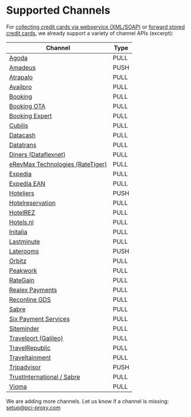 # Supported Channels

For [collecting credit cards via webservice (XML/SOAP)](webservice.html) or [forward stored credit cards](forward.html), we already support a variety of channel APIs (excerpt): 

| Channel | Type | 
| -- | -- | 
| [Agoda](https://www.agoda.com) | PULL |
| [Amadeus](http://www.amadeus.com/) | PUSH |
| [Atrapalo](https://www.atrapalo.com/) | PULL |
| [Availpro](http://site.availpro.com/) | PULL |
| [Booking](https://www.booking.com/) | PULL | 
| [Booking OTA](https://www.booking.com/) | PULL | 
| [Booking Expert](http://www.bookingexpert.it/) | PULL | 
| [Cubilis](http://www.cubilis.com/) | PULL | 
| [Datacash](http://www.mastercard.com/gateway/) | PULL | 
| [Datatrans](https://www.datatrans.ch/en/) | PULL | 
| [Diners (Dataflexnet)](https://www.dinersclub.com/) | PULL | 
| [eRevMax Technologies (RateTiger)](http://www.erevmax.com/) | PULL | 
| [Expedia](https://www.expedia.com) | PULL | 
| [Expedia EAN](http://www.ean.com/) | PULL | 
| [Hoteliers](https://www.hoteliers.com) | PUSH |
| [Hotelreservation](https://www.hotelreservation.com/) | PULL |
| [HotelREZ](https://www.hotelrez.net/) | PULL |
| [Hotels.nl](http://www.hotels.nl/) | PULL |
| [Initalia](http://www.initalia.it/) | PULL | 
| [Lastminute](http://www.lastminute.com/) | PULL |
| [Laterooms](http://www.laterooms.com/) | PUSH |
| [Orbitz](https://www.orbitz.com/) | PULL | 
| [Peakwork](http://www.peakwork.com/) | PULL | 
| [RateGain](http://rategain.com/) | PULL | 
| [Realex Payments](https://www.realexpayments.com/) | PULL | 
| [Reconline GDS](http://www.reconline.com) | PULL |
| [Sabre](http://www.sabre.com) | PULL |
| [Six Payment Services](https://www.six-payment-services.com/en/home.html) | PULL |
| [Siteminder](http://www.siteminder.com) | PULL |
| [Travelport (Galileo)](https://www.travelport.com) | PULL | 
| [TravelRepublic](https://www.travelrepublic.co.uk/) | PULL |
| [Traveltainment](http://www.traveltainment.de/) | PULL |
| [Tripadvisor](http://developer-tripadvisor.com/connectivity-solutions/instant-booking-api/documentation/booking_submit/) | PUSH |
| [TrustInternational / Sabre](http://www.trustinternational.com/) | PULL |
| [Vioma](https://www.vioma.de/) | PULL |

We are adding more channels. Let us know if a channel is missing: [setup@pci-proxy.com](mailto:setup@pci-proxy.com)